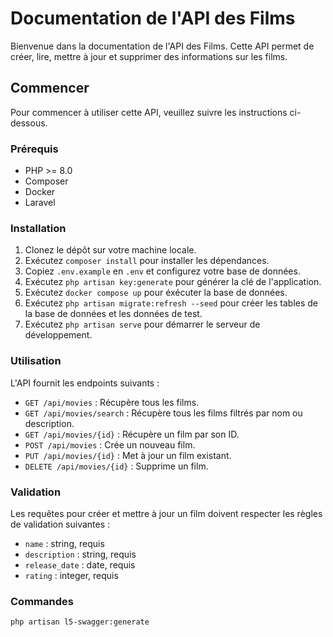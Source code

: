 # Documentation de l'API des Films

Bienvenue dans la documentation de l'API des Films. Cette API permet de créer, lire, mettre à jour et supprimer des informations sur les films.

## Commencer

Pour commencer à utiliser cette API, veuillez suivre les instructions ci-dessous.

### Prérequis

- PHP >= 8.0
- Composer
- Docker
- Laravel

### Installation

1. Clonez le dépôt sur votre machine locale.
2. Exécutez `composer install` pour installer les dépendances.
3. Copiez `.env.example` en `.env` et configurez votre base de données.
4. Exécutez `php artisan key:generate` pour générer la clé de l'application.
5. Exécutez `docker compose up` pour éxécuter la base de données.
6. Exécutez `php artisan migrate:refresh --seed` pour créer les tables de la base de données et les données de test.
7. Exécutez `php artisan serve` pour démarrer le serveur de développement.

### Utilisation

L'API fournit les endpoints suivants :

- `GET /api/movies` : Récupère tous les films.
- `GET /api/movies/search` : Récupère tous les films filtrés par nom ou description.
- `GET /api/movies/{id}` : Récupère un film par son ID.
- `POST /api/movies` : Crée un nouveau film.
- `PUT /api/movies/{id}` : Met à jour un film existant.
- `DELETE /api/movies/{id}` : Supprime un film.

### Validation

Les requêtes pour créer et mettre à jour un film doivent respecter les règles de validation suivantes :

- `name` : string, requis
- `description` : string, requis
- `release_date` : date, requis
- `rating` : integer, requis


### Commandes

```bash
php artisan l5-swagger:generate
```
